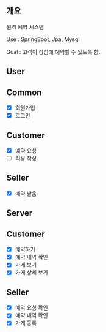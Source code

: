 개요
---
원격 예약 시스템

Use : SpringBoot, Jpa, Mysql

Goal : 고객이 상점에 예약할 수 있도록 함.


User
---

Common
--
- [x] 회원가입
- [x] 로그인

Customer
--
- [x] 예약 요청
- [ ] 리뷰 작성

Seller
--
- [x] 예약 받음




Server
---

Customer
--
- [x] 예약하기
- [x] 예약 내역 확인
- [x] 가게 보기
- [x] 가게 상세 보기

Seller
--
- [x] 예약 요청 확인
- [x] 예약 내역 확인
- [x] 가게 등록
